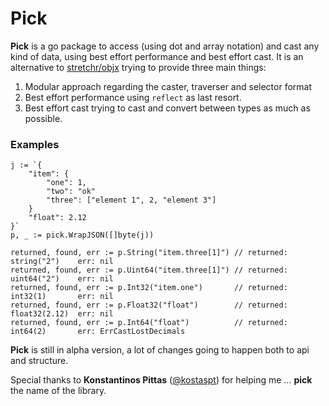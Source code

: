 # Pick
**Pick** is a go package to access (using dot and array notation) and cast any kind of data, using best effort performance and best effort cast. It is an alternative to [stretchr/objx](https://github.com/stretchr/objx) trying to provide three main things:

1. Modular approach regarding the caster, traverser and selector format
2. Best effort performance using `reflect` as last resort.
3. Best effort cast trying to cast and convert between types as much as possible.

### Examples
```golang
j := `{
    "item": {
        "one": 1,
        "two": "ok"
        "three": ["element 1", 2, "element 3"]
    }
    "float": 2.12
}`
p, _ := pick.WrapJSON([]byte(j))

returned, found, err := p.String("item.three[1]") // returned: string("2")    err: nil
returned, found, err := p.Uint64("item.three[1]") // returned: uint64("2")    err: nil
returned, found, err := p.Int32("item.one")       // returned: int32(1)       err: nil
returned, found, err := p.Float32("float")        // returned: float32(2.12)  err: nil
returned, found, err := p.Int64("float")          // returned: int64(2)       err: ErrCastLostDecimals
```

**Pick** is still in alpha version, a lot of changes going to happen both to api and structure.


Special thanks to **Konstantinos Pittas** ([@kostaspt](https://github.com/daydroidmuchiri)) for helping me ... **pick** the name of the library.
